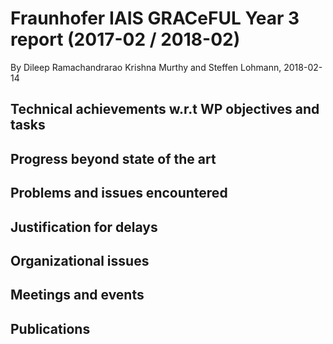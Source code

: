 # Fraunhofer IAIS GRACeFUL Year 3 report (2017-02 / 2018-02)

By Dileep Ramachandrarao Krishna Murthy and Steffen Lohmann, 2018-02-14


## Technical achievements w.r.t WP objectives and tasks

## Progress beyond state of the art

## Problems and issues encountered

## Justification for delays

## Organizational issues

## Meetings and events

## Publications
